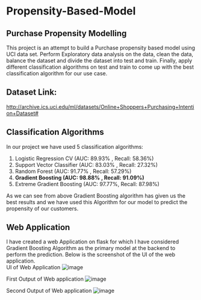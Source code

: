 # Propensity-Based-Model
## Purchase Propensity Modelling

This project is an attempt to build a Purchase propensity based model using UCI data set. Perform Exploratory data analysis on the data, clean the data, balance the dataset and divide the dataset into test and train. Finally, apply different classification algorithms on test and train to come up with the best classification algorithm for our use case.

## Dataset Link:
http://archive.ics.uci.edu/ml/datasets/Online+Shoppers+Purchasing+Intention+Dataset# 

## Classification Algorithms
In our project we have used 5 classification algorithms:
1) Logistic Regression CV (AUC: 89.93% , Recall: 58.36%)
2) Support Vector Classifier (AUC: 83.03% , Recall: 27.32%)
3) Random Forest (AUC: 91.77% , Recall: 57.29%)
4) **Gradient Boosting (AUC: 98.88% , Recall: 91.09%)**
5) Extreme Gradient Boosting (AUC: 97.77%, Recall: 87.98%)

As we can see from above Gradient Boosting algorithm has given us the best results and we have used this Algorithm for our model to predict the propensity of our customers.

## Web Application
I have created a web Application on flask for which I have considered Gradient Boosting Algorithm as the primary model at the backend to perform the prediction. Below is the screenshot of the UI of the web application.  
UI of Web Application
![image](https://user-images.githubusercontent.com/68136798/92538165-9c571d80-f203-11ea-9a7b-a2c30a492849.png)

First Output of Web application
![image](https://user-images.githubusercontent.com/68136798/92538309-f6f07980-f203-11ea-800c-62dabe7bca8e.png)

Second Output of Web application
![image](https://user-images.githubusercontent.com/68136798/92538343-08d21c80-f204-11ea-8e99-8482771c6216.png)

